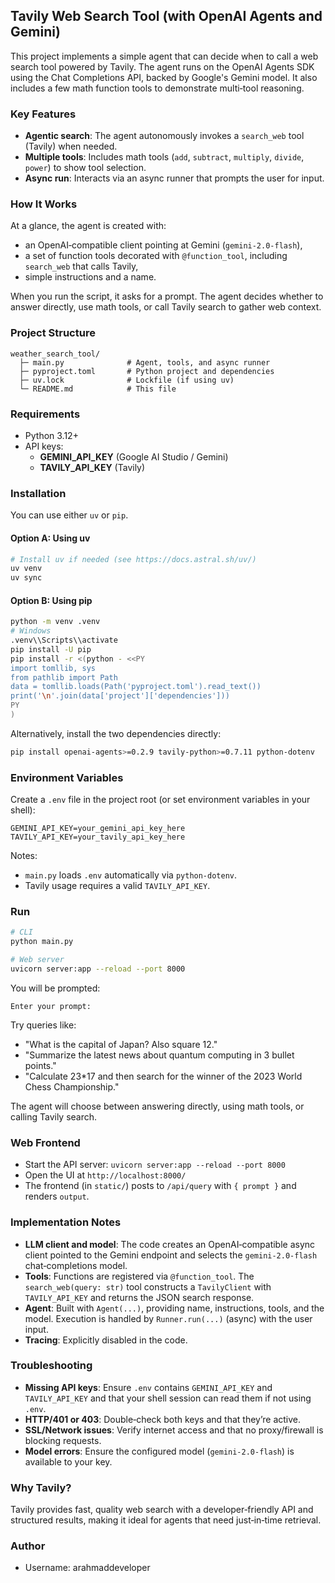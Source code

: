 ## Tavily Web Search Tool (with OpenAI Agents and Gemini)

This project implements a simple agent that can decide when to call a web search tool powered by Tavily. The agent runs on the OpenAI Agents SDK using the Chat Completions API, backed by Google's Gemini model. It also includes a few math function tools to demonstrate multi‑tool reasoning.

### Key Features

- **Agentic search**: The agent autonomously invokes a `search_web` tool (Tavily) when needed.
- **Multiple tools**: Includes math tools (`add`, `subtract`, `multiply`, `divide`, `power`) to show tool selection.
- **Async run**: Interacts via an async runner that prompts the user for input.

### How It Works

At a glance, the agent is created with:

- an OpenAI‑compatible client pointing at Gemini (`gemini-2.0-flash`),
- a set of function tools decorated with `@function_tool`, including `search_web` that calls Tavily,
- simple instructions and a name.

When you run the script, it asks for a prompt. The agent decides whether to answer directly, use math tools, or call Tavily search to gather web context.

### Project Structure

```text
weather_search_tool/
  ├─ main.py              # Agent, tools, and async runner
  ├─ pyproject.toml       # Python project and dependencies
  ├─ uv.lock              # Lockfile (if using uv)
  └─ README.md            # This file
```

### Requirements

- Python 3.12+
- API keys:
  - **GEMINI_API_KEY** (Google AI Studio / Gemini)
  - **TAVILY_API_KEY** (Tavily)

### Installation

You can use either `uv` or `pip`.

#### Option A: Using uv

```bash
# Install uv if needed (see https://docs.astral.sh/uv/)
uv venv
uv sync
```

#### Option B: Using pip

```bash
python -m venv .venv
# Windows
.venv\\Scripts\\activate
pip install -U pip
pip install -r <(python - <<PY
import tomllib, sys
from pathlib import Path
data = tomllib.loads(Path('pyproject.toml').read_text())
print('\n'.join(data['project']['dependencies']))
PY
)
```

Alternatively, install the two dependencies directly:

```bash
pip install openai-agents>=0.2.9 tavily-python>=0.7.11 python-dotenv
```

### Environment Variables

Create a `.env` file in the project root (or set environment variables in your shell):

```env
GEMINI_API_KEY=your_gemini_api_key_here
TAVILY_API_KEY=your_tavily_api_key_here
```

Notes:

- `main.py` loads `.env` automatically via `python-dotenv`.
- Tavily usage requires a valid `TAVILY_API_KEY`.

### Run

```bash
# CLI
python main.py

# Web server
uvicorn server:app --reload --port 8000
```

You will be prompted:

```text
Enter your prompt:
```

Try queries like:

- "What is the capital of Japan? Also square 12."
- "Summarize the latest news about quantum computing in 3 bullet points."
- "Calculate 23\*17 and then search for the winner of the 2023 World Chess Championship."

The agent will choose between answering directly, using math tools, or calling Tavily search.

### Web Frontend

- Start the API server: `uvicorn server:app --reload --port 8000`
- Open the UI at `http://localhost:8000/`
- The frontend (in `static/`) posts to `/api/query` with `{ prompt }` and renders `output`.

### Implementation Notes

- **LLM client and model**: The code creates an OpenAI‑compatible async client pointed to the Gemini endpoint and selects the `gemini-2.0-flash` chat‑completions model.
- **Tools**: Functions are registered via `@function_tool`. The `search_web(query: str)` tool constructs a `TavilyClient` with `TAVILY_API_KEY` and returns the JSON search response.
- **Agent**: Built with `Agent(...)`, providing name, instructions, tools, and the model. Execution is handled by `Runner.run(...)` (async) with the user input.
- **Tracing**: Explicitly disabled in the code.

### Troubleshooting

- **Missing API keys**: Ensure `.env` contains `GEMINI_API_KEY` and `TAVILY_API_KEY` and that your shell session can read them if not using `.env`.
- **HTTP/401 or 403**: Double‑check both keys and that they’re active.
- **SSL/Network issues**: Verify internet access and that no proxy/firewall is blocking requests.
- **Model errors**: Ensure the configured model (`gemini-2.0-flash`) is available to your key.

### Why Tavily?

Tavily provides fast, quality web search with a developer‑friendly API and structured results, making it ideal for agents that need just‑in‑time retrieval.

### Author

- Username: arahmaddeveloper
